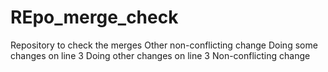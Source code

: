 # REpo_merge_check
Repository to check the merges
Other non-conflicting change
Doing some changes on line 3
Doing other changes on line 3
Non-conflicting change
